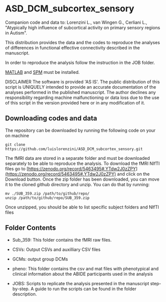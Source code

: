 # ASD_DCM_subcortex_sensory

Companion code and data to: Lorenzini L., van Wingen G., Cerliani L., "Atypically high influence of subcortical activity on primary sensory regions in Autism".

This distribution provides the data and the codes to reproduce the analyses of differences in functional effective connectivity described in the manuscript. 

In order to reproduce the analysis follow the instruction in the JOB folder. 

[MATLAB](https://mathworks.com) and [SPM](https://www.fil.ion.ucl.ac.uk/spm/software/spm12/) must be installed. 


DISCLAIMER The software is provided 'AS IS'. The public distribution of this script is UNIQUELY intended to provide an accurate documentation of the analyses performed in the published manuscript. The author declines any responsibility regarding machine malfunctioning or data loss due to the use of this script in the version provided here or in any modification of it.

## Downloading codes and data

The repository can be downloaded by running the following code on your on machine

```
git clone https://github.com/luislorenzini/ASD_DCM_subcortex_sensory.git
```

The fMRI data are stored in a separate folder and must be downloaded separately to be able to reproduce the analysis. 
To download the fMRI NIfTI files go to [https://zenodo.org/record/5463495#.YTdw2J0zZPY](https://zenodo.org/record/5463495#.YTdw2J0zZPY) and click on the Download button. 
Once the zip folder has been downloaded, you can move it to the cloned github directory and unzip. You can do that by running: 
```
mv ./SUB_359.zip /path/to/github/repo/
unzip /path/to/github/repo/SUB_359.zip 

```

Once unzipped, you should be able to list specific subject folders and NIfTI files





## Folder Contents

- Sub_359: This folder contains the fMRI raw files.

- CSVs: Output CSVs and auxilliary CSV files

- GCMs: output group DCMs 

- pheno: This folder contains the csv and mat files with phenotypical and clinical information about the ABIDE participants used in the analysis 

- JOBS: Scripts to replicate the analysis presented in the manuscript step-by-step. A guide to run the scripts can be found in the folder description.

